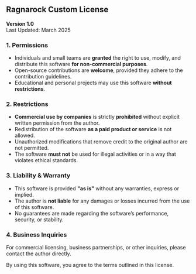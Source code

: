 ## Ragnarock Custom License

**Version 1.0**  
Last Updated: March 2025  

### 1. Permissions
- Individuals and small teams are **granted** the right to use, modify, and distribute this software **for non-commercial purposes**.
- Open-source contributions are **welcome**, provided they adhere to the contribution guidelines.
- Educational and personal projects may use this software **without restrictions**.

### 2. Restrictions
- **Commercial use by companies** is strictly **prohibited** without explicit written permission from the author.
- Redistribution of the software **as a paid product or service** is not allowed.
- Unauthorized modifications that remove credit to the original author are not permitted.
- The software **must not** be used for illegal activities or in a way that violates ethical standards.

### 3. Liability & Warranty
- This software is provided **"as is"** without any warranties, express or implied.
- The author is **not liable** for any damages or losses incurred from the use of this software.
- No guarantees are made regarding the software’s performance, security, or stability.

### 4. Business Inquiries
For commercial licensing, business partnerships, or other inquiries, please contact the author directly.

By using this software, you agree to the terms outlined in this license.
